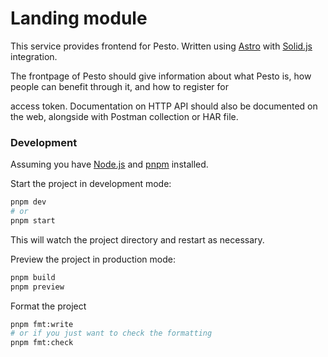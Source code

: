 # Landing module

This service provides frontend for Pesto. Written using [Astro](https://astro.build/) with [Solid.js](https://www.solidjs.com/) integration.

The frontpage of Pesto should give information about what Pesto is, how people can benefit through it, and how to register for

access token. Documentation on HTTP API should also be documented on the web, alongside with Postman collection or HAR file.

### Development

Assuming you have [Node.js](https://nodejs.org/) and [pnpm](https://pnpm.io/installation) installed.

Start the project in development mode:

```sh
pnpm dev
# or
pnpm start
```

This will watch the project directory and restart as necessary.

Preview the project in production mode:

```sh
pnpm build
pnpm preview
```

Format the project

```sh
pnpm fmt:write
# or if you just want to check the formatting
pnpm fmt:check
```
